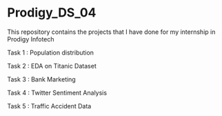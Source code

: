 # Prodigy_DS_04
This repository contains the projects that I have done for my internship in Prodigy Infotech

Task 1 : Population distribution

Task 2 : EDA on Titanic Dataset

Task 3 : Bank Marketing

Task 4 : Twitter Sentiment Analysis

Task 5 : Traffic Accident Data
